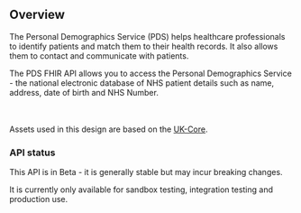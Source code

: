 ## Overview

The Personal Demographics Service (PDS) helps healthcare professionals to identify patients and match them to their health records. It also allows them to contact and communicate with patients.

The PDS FHIR API allows you to access the Personal Demographics Service - the national electronic database of NHS patient details such as name, address, date of birth and NHS Number.

<br/><br/>
Assets used in this design are based on the <a href="https://simplifier.net/guide/ukcoredevelopment/home" target="_blank">UK-Core</a>.


### API status

This API is in Beta - it is generally stable but may incur breaking changes.

It is currently only available for sandbox testing, integration testing and production use.
